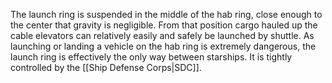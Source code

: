 The launch ring is suspended in the middle of the hab ring, close enough to the center that gravity is negligible. From that position cargo hauled up the cable elevators can relatively easily and safely be launched by shuttle. As launching or landing a vehicle on the hab ring is extremely dangerous, the launch ring is effectively the only way between starships. It is tightly controlled by the [[Ship Defense Corps|SDC]]. 